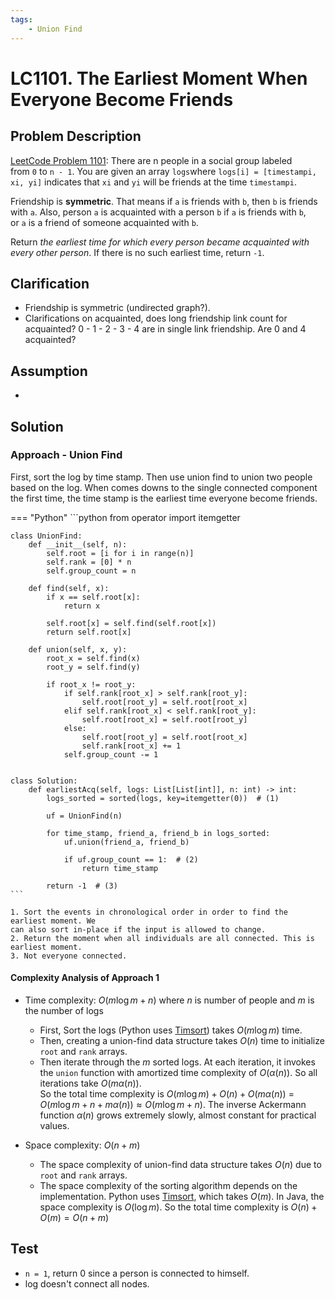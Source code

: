 ```yaml
---
tags:
    - Union Find
---
```


# LC1101. The Earliest Moment When Everyone Become Friends

## Problem Description

[LeetCode Problem 1101](https://leetcode.com/problems/the-earliest-moment-when-everyone-become-friends/description/):
There are n people in a social group labeled from `0` to `n - 1`. You are given an array
`logs`where `logs[i] = [timestampi, xi, yi]` indicates that `xi` and `yi` will be
friends at the time `timestampi`.

Friendship is **symmetric**. That means if `a` is friends with `b`, then `b` is friends
with `a`. Also, person `a` is acquainted with a person `b` if `a` is friends with `b`,
or `a` is a friend of someone acquainted with `b`.

Return _the earliest time for which every person became acquainted with every other
person_. If there is no such earliest time, return `-1`.

## Clarification

- Friendship is symmetric (undirected graph?).
- Clarifications on acquainted, does long friendship link count for acquainted?
0 - 1 - 2 - 3 - 4 are in single link friendship. Are 0 and 4 acquainted?

## Assumption

-

## Solution

### Approach - Union Find

First, sort the log by time stamp. Then use union find to union two people based on the
log. When comes downs to the single connected component the first time, the time stamp
is the earliest time everyone become friends.

=== "Python"
    ```python
    from operator import itemgetter

    class UnionFind:
        def __init__(self, n):
            self.root = [i for i in range(n)]
            self.rank = [0] * n
            self.group_count = n

        def find(self, x):
            if x == self.root[x]:
                return x

            self.root[x] = self.find(self.root[x])
            return self.root[x]

        def union(self, x, y):
            root_x = self.find(x)
            root_y = self.find(y)

            if root_x != root_y:
                if self.rank[root_x] > self.rank[root_y]:
                    self.root[root_y] = self.root[root_x]
                elif self.rank[root_x] < self.rank[root_y]:
                    self.root[root_x] = self.root[root_y]
                else:
                    self.root[root_y] = self.root[root_x]
                    self.rank[root_x] += 1
                self.group_count -= 1


    class Solution:
        def earliestAcq(self, logs: List[List[int]], n: int) -> int:
            logs_sorted = sorted(logs, key=itemgetter(0))  # (1)

            uf = UnionFind(n)

            for time_stamp, friend_a, friend_b in logs_sorted:
                uf.union(friend_a, friend_b)

                if uf.group_count == 1:  # (2)
                    return time_stamp

            return -1  # (3)
    ```

    1. Sort the events in chronological order in order to find the earliest moment. We
    can also sort in-place if the input is allowed to change.
    2. Return the moment when all individuals are all connected. This is earliest moment.
    3. Not everyone connected.

#### Complexity Analysis of Approach 1

- Time complexity: $O(m \log m + n)$ where $n$ is number of people and $m$
is the number of logs  
    - First, Sort the logs (Python uses [Timsort](https://en.wikipedia.org/wiki/Timsort))
    takes $O(m \log m$) time.
    - Then, creating a union-find data structure takes $O(n)$ time to initialize `root`
    and `rank` arrays.
    - Then iterate through the $m$ sorted logs. At each iteration, it invokes the `union`
    function with amortized time complexity of $O(\alpha(n))$. So all iterations take
    $O(m \alpha(n))$.  
    So the total time complexity is $O(m \log m) + O(n) + O(m \alpha(n))$ =
    $O(m \log m + n + m \alpha(n)) \approx O(m \log m + n)$. The inverse Ackermann
    function $\alpha(n)$ grows extremely slowly, almost constant for practical values.

- Space complexity: $O(n + m)$  
    - The space complexity of union-find data structure takes $O(n)$ due to `root` and
    `rank` arrays.
    - The space complexity of the sorting algorithm depends on the implementation.
    Python uses [Timsort](https://en.wikipedia.org/wiki/Timsort), which takes $O(m)$.
    In Java, the space complexity is $O(\log m)$.
    So the total time complexity is $O(n) + O(m) = O(n + m)$

## Test

- `n = 1`, return 0 since a person is connected to himself.
- log doesn't connect all nodes.
